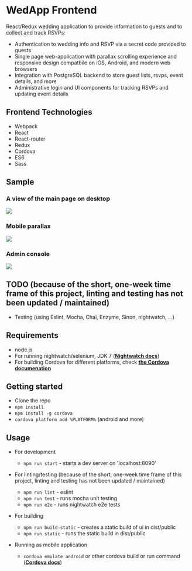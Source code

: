 # WedApp Frontend

React/Redux wedding application to provide information to guests and to collect and track RSVPs:
* Authentication to wedding info and RSVP via a secret code provided to guests
* Single page web-application with parallax scrolling experience and responsive design compatbile on iOS, Android, and modern web browsers
* Integration with PostgreSQL backend to store guest lists, rsvps, event details, and more
* Administrative login and UI components for tracking RSVPs and updating event details

## Frontend Technologies

* Webpack
* React
* React-router
* Redux
* Cordova
* ES6
* Sass

## Sample

### A view of the main page on desktop
![](wed-app-sample.gif)

### Mobile parallax
![](wed-app-mobile.gif)

### Admin console
![](wed-app-sample.gif)

## TODO (because of the short, one-week time frame of this project, linting and testing has not been updated / maintained)

* Testing (using Eslint, Mocha, Chai, Enzyme, Sinon, nightwatch, ...)

## Requirements

* node.js
* For running nightwatch/selenium, JDK 7 ([**Nightwatch docs**](http://nightwatchjs.org/gettingstarted#selenium-server-setup))
* For building Cordova for different platforms, check [**the Cordova documenation**](https://cordova.apache.org/docs/en/latest/guide/cli/index.html#install-pre-requisites-for-building)

## Getting started

* Clone the repo
* ```npm install```
* ```npm install -g cordova```
* ```cordova platform add %PLATFORM%``` (android and more)

## Usage

* For development
  * ```npm run start``` - starts a dev server on 'localhost:8090'

* For linting/testing (because of the short, one-week time frame of this project, linting and testing has not been updated / maintained)
  * ```npm run lint``` - eslint
  * ```npm run test``` - runs mocha unit testing
  * ```npm run e2e``` - runs nightwatch e2e tests

* For building
  * ```npm run build-static``` - creates a static build of ui in dist/public
  * ```npm run static``` - runs the static build in dist/public

* Running as mobile application
  * ```cordova emulate android``` or other cordova build or run command ([**Cordova docs**](https://cordova.apache.org/docs/en/latest/reference/cordova-cli/index.html#cordova-build-command))
